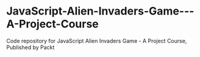 # JavaScript-Alien-Invaders-Game---A-Project-Course
Code repository for JavaScript Alien Invaders Game - A Project Course, Published by Packt
